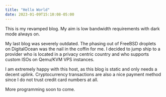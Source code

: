 ```yaml
---
title: "Hello World"
date: 2023-01-09T15:10:08-05:00
---
```


This is my revamped blog. My aim is low bandwidth requirements with dark mode always on. 

My last blog was severely outdated. The phasing out of FreeBSD droplets on DigitalOcean was the nail in the coffin for me. I decided to jump ship to a provider who is located in a privacy centric country and who supports custom ISOs on Qemu/KVM VPS instances.

I am extremely happy with this host, as this blog is static and only needs a decent uplink. Cryptocurrency transactions are also a nice payment method since I do not trust credit card numbers at all. 

More programming soon to come.